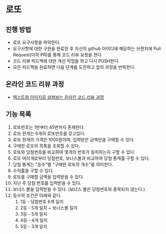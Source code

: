 # 로또
## 진행 방법
* 로또 요구사항을 파악한다.
* 요구사항에 대한 구현을 완료한 후 자신의 github 아이디에 해당하는 브랜치에 Pull Request(이하 PR)를 통해 코드 리뷰 요청을 한다.
* 코드 리뷰 피드백에 대한 개선 작업을 하고 다시 PUSH한다.
* 모든 피드백을 완료하면 다음 단계를 도전하고 앞의 과정을 반복한다.

## 온라인 코드 리뷰 과정
* [텍스트와 이미지로 살펴보는 온라인 코드 리뷰 과정](https://github.com/next-step/nextstep-docs/tree/master/codereview)

## 기능 목록
1. 로또번호는 1번부터 45번까지 존재한다. 
2. 로또 한개는 6개의 로또번호를 갖고있다.
3. 로또 한개의 가격은 1000원이며, 입력받은 금액만큼 구매할 수 있다.
4. 구매한 로또의 목록을 조회할 수 있다.
5. 로또와 당첨번호를 비교하여 몇개의 번호가 일치하는지 구할 수 있다.  
6. 로또 여러개로부터 당첨번호, 보너스볼과 비교하여 당첨 통계를 구할 수 있다.
7. 당첨 통계는 "등수"별 "구매한 로또의 개수"를 의미한다.
8. 수익률을 구할 수 있다.
9. 로또를 구매할 금액을 입력받을 수 있다.
10. 지난 주 당첨 번호를 입력받을 수 있다.
11. 보너스 볼을 입력받을 수 있다. (보너스 볼은 당첨번호와 중복되지 않는다.)
12. 등수의 조건은 아래와 같다.
    1. 1등 - 당첨번호 6개 일치
    2. 2등 - 5개 일치 + 보너스볼 일치
    3. 3등 - 5개 일치
    4. 4등 - 4개 일치
    5. 5등 - 3개 일치 
